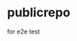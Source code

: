 # publicrepo
for e2e test











































































































































































































































































































































































































































































































































































































































































































































































































































































































































































































































































































































































































































































































































































































































































































































































































































































































































































































































































































































































































































































































































































































































































































































































































































































































































































































































































































































